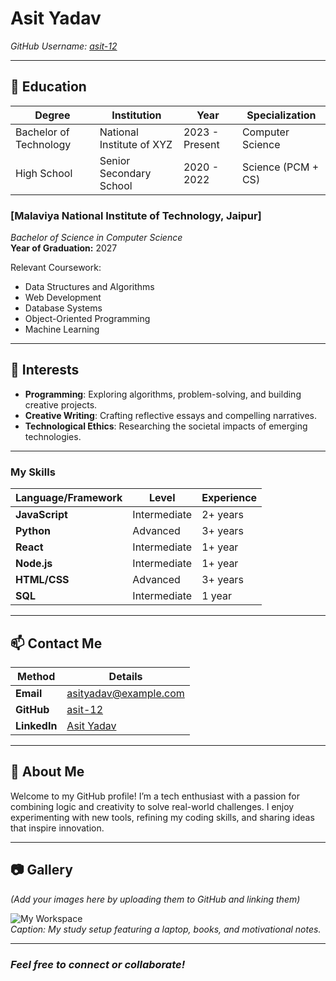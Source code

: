 # **Asit Yadav**  
*GitHub Username: [asit-12](https://github.com/asit-12)*  

---

## 🏫 **Education**  
| **Degree** | **Institution** | **Year** | **Specialization** |  
|------------------------|------------------------------|----------------|--------------------------|  
| Bachelor of Technology | National Institute of XYZ | 2023 - Present | Computer Science |  
| High School | Senior Secondary School | 2020 - 2022 | Science (PCM + CS) |  

### [Malaviya National Institute of Technology, Jaipur]  
*Bachelor of Science in Computer Science*  
**Year of Graduation:** 2027

Relevant Coursework:
- Data Structures and Algorithms
- Web Development
- Database Systems
- Object-Oriented Programming
- Machine Learning

---

## 🎯 **Interests**  
- **Programming**: Exploring algorithms, problem-solving, and building creative projects.  
- **Creative Writing**: Crafting reflective essays and compelling narratives.  
- **Technological Ethics**: Researching the societal impacts of emerging technologies.  

---
### My Skills
| Language/Framework | Level   	| Experience |
|---------------------|-------------|------------|
| **JavaScript**  	| Intermediate| 2+ years   |
| **Python**      	| Advanced	| 3+ years   |
| **React**       	| Intermediate| 1+ year	|
| **Node.js**     	| Intermediate| 1+ year	|
| **HTML/CSS**    	| Advanced	| 3+ years   |
| **SQL**         	| Intermediate| 1 year 	|

---

## 📫 **Contact Me**  
| **Method** | **Details** |  
|---------------------|----------------------------------|  
| **Email** | asityadav@example.com |  
| **GitHub** | [asit-12](https://github.com/asit-12) |  
| **LinkedIn** | [Asit Yadav](https://linkedin.com/in/asityadav) |  

---

## 🌟 **About Me**  
Welcome to my GitHub profile! I’m a tech enthusiast with a passion for combining logic and creativity to solve real-world challenges. I enjoy experimenting with new tools, refining my coding skills, and sharing ideas that inspire innovation.

---

## 📷 **Gallery**  
*(Add your images here by uploading them to GitHub and linking them)*  

![My Workspace](https://via.placeholder.com/800x400.png?text=Your+Workspace+Image)  
*Caption: My study setup featuring a laptop, books, and motivational notes.*  

---

### _Feel free to connect or collaborate!_
